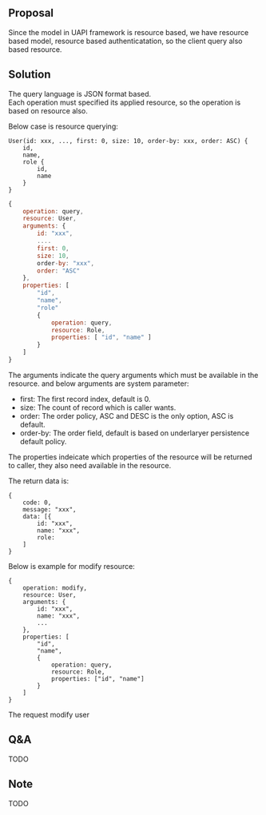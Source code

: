 ## Proposal

Since the model in UAPI framework is resource based, we have resource based model, resource based authenticatation, so the client query also based resource.

## Solution

The query language is JSON format based.  
Each operation must specified its applied resource, so the operation is based on resource also.

Below case is resource querying:

```
User(id: xxx, ..., first: 0, size: 10, order-by: xxx, order: ASC) {
    id,
    name,
    role {
        id,
        name
    }
}
```

```javascript
{
    operation: query,
    resource: User,
    arguments: {
        id: "xxx",
        ....
        first: 0,
        size: 10,
        order-by: "xxx",
        order: "ASC"
    },
    properties: [
        "id",
        "name",
        "role"
        {
            operation: query,
            resource: Role,
            properties: [ "id", "name" ]
        }
    ]
}
```

The arguments indicate the query arguments which must be available in the resource. and below arguments are system parameter:

*   first: The first record index, default is 0.
*   size: The count of record which is caller wants.
*   order: The order policy, ASC and DESC is the only option, ASC is default.
*   order-by: The order field, default is based on underlaryer persistence default policy.

The properties indeicate which properties of the resource will be returned to caller, they also need available in the resource.

The return data is:

```
{
    code: 0,
    message: "xxx",
    data: [{
        id: "xxx",
        name: "xxx",
        role:
    ]
}
```

Below is example for modify resource:

```
{
    operation: modify,
    resource: User,
    arguments: {
        id: "xxx",
        name: "xxx",
        ...
    },
    properties: [
        "id",
        "name",
        {
            operation: query,
            resource: Role,
            properties: ["id", "name"]
        }
    ]
}
```

The request modify user

## Q&A  
TODO

## Note 
TODO
